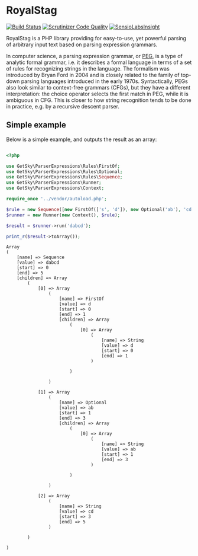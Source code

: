 RoyalStag
=========
[![Build Status](https://travis-ci.org/JimmDiGrizli/RoyalStag.svg)](https://travis-ci.org/JimmDiGrizli/RoyalStag)
[![Scrutinizer Code Quality](https://scrutinizer-ci.com/g/JimmDiGrizli/RoyalStag/badges/quality-score.png?b=develop)](https://scrutinizer-ci.com/g/JimmDiGrizli/RoyalStag/?branch=develop)
[![SensioLabsInsight](https://insight.sensiolabs.com/projects/d2b5f130-4e85-46fb-873f-bfcc9583c745/mini.png)](https://insight.sensiolabs.com/projects/d2b5f130-4e85-46fb-873f-bfcc9583c745)

RoyalStag is a PHP library providing for easy-to-use, yet powerful parsing of
arbitrary input text based on parsing expression grammars.

In computer science, a parsing expression grammar, 
or [PEG](http://en.wikipedia.org/wiki/Parsing_expression_grammar "Parsing expression grammar"), 
is a type of analytic formal grammar, i.e. it describes a formal language in 
terms of a set of rules for recognizing strings in the language. The formalism 
was introduced by Bryan Ford in 2004 and is closely related to the family of 
top-down parsing languages introduced in the early 1970s. Syntactically, PEGs 
also look similar to context-free grammars (CFGs), but they have a different 
interpretation: the choice operator selects the first match in PEG, while it is 
ambiguous in CFG. This is closer to how string recognition tends to be done in 
practice, e.g. by a recursive descent parser.

Simple example
--------------
Below is a simple example, and outputs the result as an array:

```php

<?php

use GetSky\ParserExpressions\Rules\FirstOf;
use GetSky\ParserExpressions\Rules\Optional;
use GetSky\ParserExpressions\Rules\Sequence;
use GetSky\ParserExpressions\Runner;
use GetSky\ParserExpressions\Context;

require_once '../vendor/autoload.php';

$rule = new Sequence([new FirstOf(['s', 'd']), new Optional('ab'), 'cd']);
$runner = new Runner(new Context(), $rule);

$result = $runner->run('dabcd');

print_r($result->toArray());
```

```
Array
(
    [name] => Sequence
    [value] => dabcd
    [start] => 0
    [end] => 5
    [children] => Array
        (
            [0] => Array
                (
                    [name] => FirstOf
                    [value] => d
                    [start] => 0
                    [end] => 1
                    [children] => Array
                        (
                            [0] => Array
                                (
                                    [name] => String
                                    [value] => d
                                    [start] => 0
                                    [end] => 1
                                )

                        )

                )

            [1] => Array
                (
                    [name] => Optional
                    [value] => ab
                    [start] => 1
                    [end] => 3
                    [children] => Array
                        (
                            [0] => Array
                                (
                                    [name] => String
                                    [value] => ab
                                    [start] => 1
                                    [end] => 3
                                )

                        )

                )

            [2] => Array
                (
                    [name] => String
                    [value] => cd
                    [start] => 3
                    [end] => 5
                )

        )

)
```

